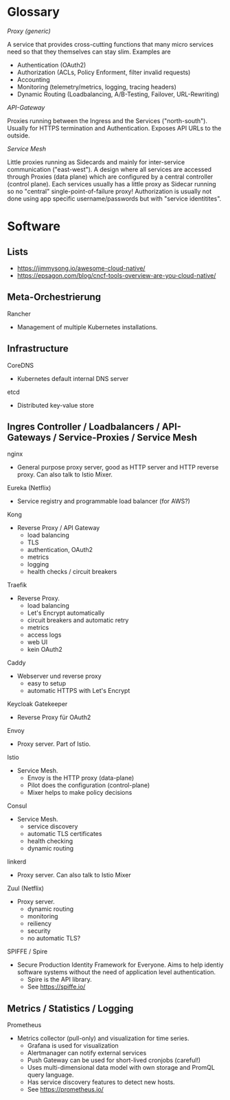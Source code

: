 Glossary
========

_Proxy (generic)_

A service that provides cross-cutting functions that many micro services need so that they themselves can stay slim. Examples are

- Authentication (OAuth2)
- Authorization (ACLs, Policy Enforment, filter invalid requests)
- Accounting
- Monitoring (telemetry/metrics, logging, tracing headers)
- Dynamic Routing (Loadbalancing, A/B-Testing, Failover, URL-Rewriting)

_API-Gateway_

Proxies running between the Ingress and the Services ("north-south").
Usually for HTTPS termination and Authentication. 
Exposes API URLs to the outside.

_Service Mesh_

Little proxies running as Sidecards and mainly for inter-service communication ("east-west").
A design where all services are accessed through Proxies (data plane) which 
are configured by a central controller (control plane).
Each services usually has a little proxy as Sidecar running so no "central" single-point-of-failure proxy!
Authorization is usually not done using app specific username/passwords but
with "service identitites".

Software
========

Lists
-----

* https://jimmysong.io/awesome-cloud-native/
* https://epsagon.com/blog/cncf-tools-overview-are-you-cloud-native/

Meta-Orchestrierung
-------------------

Rancher
* Management of multiple Kubernetes installations. 

Infrastructure
--------------

CoreDNS
* Kubernetes default internal DNS server

etcd
* Distributed key-value store

Ingres Controller / Loadbalancers / API-Gateways / Service-Proxies / Service Mesh
----------------------------------------------------------

nginx

* General purpose proxy server, good as HTTP server and HTTP reverse proxy.
  Can also talk to Istio Mixer.

Eureka (Netflix)

* Service registry and programmable load balancer (for AWS?)

Kong

* Reverse Proxy / API Gateway
    - load balancing
    - TLS
    - authentication, OAuth2
    - metrics
    - logging
    - health checks / circuit breakers

Traefik
* Reverse Proxy.
    - load balancing
    - Let's Encrypt automatically
    - circuit breakers and automatic retry
    - metrics
    - access logs
    - web UI
    - kein OAuth2

Caddy
* Webserver und reverse proxy
    - easy to setup
    - automatic HTTPS with Let's Encrypt

Keycloak Gatekeeper
* Reverse Proxy für OAuth2

Envoy
* Proxy server. Part of Istio.

Istio
* Service Mesh.
    - Envoy is the HTTP proxy (data-plane)
    - Pilot does the configuration (control-plane)
    - Mixer helps to make policy decisions

Consul
* Service Mesh.
    - service discovery
    - automatic TLS certificates
    - health checking
    - dynamic routing

linkerd
* Proxy server. Can also talk to Istio Mixer

Zuul (Netflix)
* Proxy server.
    - dynamic routing
    - monitoring
    - reiliency
    - security
    - no automatic TLS?

SPIFFE / Spire
* Secure Production Identity Framework for Everyone. Aims to help
 identiy software systems without the need of application level
 authentication.
    - Spire is the API library.
    - See https://spiffe.io/

Metrics / Statistics / Logging
------------------------------

Prometheus
* Metrics collector (pull-only) and visualization for time series.
    - Grafana is used for visualization
    - Alertmanager can notify external services
    - Push Gateway can be used for short-lived cronjobs (careful!)
    - Uses multi-dimensional data model with own storage and PromQL query language.
    - Has service discovery features to detect new hosts.
    - See https://prometheus.io/

